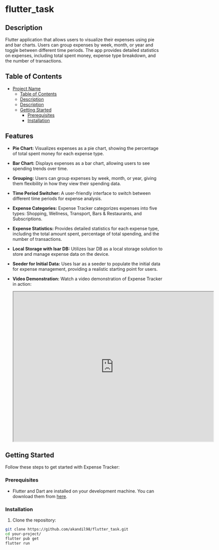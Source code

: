 # flutter_task

## Description

Flutter application that allows users to visualize their expenses using pie and bar charts. Users can group expenses by week, month, or year and toggle between different time periods. The app provides detailed statistics on expenses, including total spent money, expense type breakdown, and the number of transactions.

## Table of Contents

- [Project Name](#flutter_task)
  - [Table of Contents](#table-of-contents)
  - [Description](#description)
  - [Description](#feastures)
  - [Getting Started](#getting-started)
    - [Prerequisites](#prerequisites)
    - [Installation](#installation)

## Features

- **Pie Chart:** Visualizes expenses as a pie chart, showing the percentage of total spent money for each expense type.

- **Bar Chart:** Displays expenses as a bar chart, allowing users to see spending trends over time.

- **Grouping:** Users can group expenses by week, month, or year, giving them flexibility in how they view their spending data.

- **Time Period Switcher:** A user-friendly interface to switch between different time periods for expense analysis.

- **Expense Categories:** Expense Tracker categorizes expenses into five types: Shopping, Wellness, Transport, Bars & Restaurants, and Subscriptions.

- **Expense Statistics:** Provides detailed statistics for each expense type, including the total amount spent, percentage of total spending, and the number of transactions.

- **Local Storage with Isar DB:** Utilizes Isar DB as a local storage solution to store and manage expense data on the device.

- **Seeder for Initial Data:** Uses Isar as a seeder to populate the initial data for expense management, providing a realistic starting point for users.

- **Video Demonstration:** Watch a video demonstration of Expense Tracker in action:
  <iframe src="https://drive.google.com/file/d/1xk5oiOtv2DevBdWbz4_Rb7zViNTptjtt/preview" width="640" height="480"></iframe>

## Getting Started

Follow these steps to get started with Expense Tracker:

### Prerequisites


- Flutter and Dart are installed on your development machine. You can download them from [here](https://flutter.dev/docs/get-started/install).


### Installation

1. Clone the repository:

```bash
git clone https://github.com/akandil98/flutter_task.git
cd your-project/
flutter pub get
flutter run
